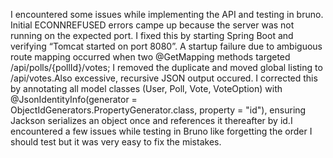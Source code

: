  I encountered some issues while implementing the API and testing in bruno.  Initial ECONNREFUSED errors campe up because the server was not running on the expected port. I fixed this by starting Spring Boot and verifying “Tomcat started on port 8080”. A startup failure due to ambiguous route mapping occurred when two @GetMapping methods targeted /api/polls/{pollId}/votes; I removed the duplicate and moved global listing to /api/votes.Also excessive, recursive JSON output occured. I corrected this by annotating all model classes (User, Poll, Vote, VoteOption) with @JsonIdentityInfo(generator = ObjectIdGenerators.PropertyGenerator.class, property = "id"), ensuring Jackson serializes an object once and references it thereafter by id.I encountered a few issues while testing in Bruno like forgetting the order I should test but it was very easy to fix the mistakes. 